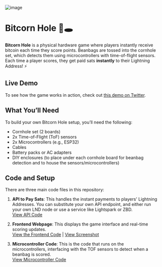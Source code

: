 ![image](https://github.com/user-attachments/assets/6203ecbb-de3d-4308-81ec-74ea63075224)

# Bitcorn Hole 🌽🕳️

**Bitcorn Hole** is a physical hardware game where players instantly receive bitcoin each time they score points. Beanbags are tossed into the cornhole set, which detects them using microcontrollers with time-of-flight sensors. Each time a player scores, they get paid sats **instantly** to their Lightning Address! ⚡

## Live Demo

To see how the game works in action, check out [this demo on Twitter](https://x.com/D_plus__plus/status/1807889900093821104).

## What You’ll Need

To build your own Bitcorn Hole setup, you’ll need the following:

- Cornhole set (2 boards)
- 2x Time-of-Flight (ToF) sensors
- 2x Microcontrollers (e.g., ESP32)
- Cables
- Battery packs or AC adapters
- DIY enclosures (to place under each cornhole board for beanbag detection and to house the sensors/microcontrollers)

## Code and Setup

There are three main code files in this repository:

1. **API to Pay Sats**: This handles the instant payments to players' Lightning Addresses. You can substitute your own API endpoint, and either run your own LND node or use a service like Lightspark or ZBD.  
   [View API Code](#link-to-api-code)

2. **Frontend Webpage**: This displays the game interface and real-time scoring updates.  
   [View the Frontend Code](#link-to-frontend-code) | [View Screenshot](#link-to-screenshot)

3. **Microcontroller Code**: This is the code that runs on the microcontrollers, interfacing with the TOF sensors to detect when a beanbag is scored.  
   [View Microcontroller Code](#link-to-microcontroller-code)


